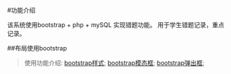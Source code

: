 #功能介绍

该系统使用bootstrap + php + mySQL 实现错题功能。
用于学生错题记录，重点记录。

##布局使用bootstrap

>使用功能介绍:
>[bootstrap样式](https://v3.bootcss.com/css/);
>[bootstrap模态框](https://v3.bootcss.com/javascript/#modals);
>[bootstrap弹出框](https://v3.bootcss.com/javascript/#popovers);
